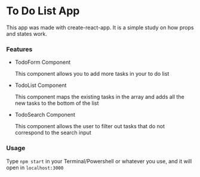 # To Do List App

This app was made with create-react-app. It is a simple study on how props and states work.

### Features

- TodoForm Component

    This component allows you to add more tasks in your to do list

- TodoList Component

    This component maps the existing tasks in the array and adds all the new tasks to the bottom of the list

- TodoSearch Component

    This component allows the user to filter out tasks that do not correspond to the search input 

### Usage

Type `npm start` in your Terminal/Powershell or whatever you use, and it will open in `localhost:3000`
